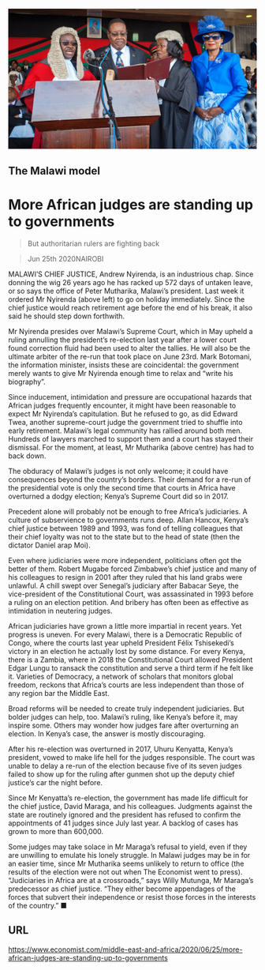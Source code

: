 ![](./images/20200627_MAP008_0.jpg)

## The Malawi model

# More African judges are standing up to governments

> But authoritarian rulers are fighting back

> Jun 25th 2020NAIROBI

MALAWI’S CHIEF JUSTICE, Andrew Nyirenda, is an industrious chap. Since donning the wig 26 years ago he has racked up 572 days of untaken leave, or so says the office of Peter Mutharika, Malawi’s president. Last week it ordered Mr Nyirenda (above left) to go on holiday immediately. Since the chief justice would reach retirement age before the end of his break, it also said he should step down forthwith.

Mr Nyirenda presides over Malawi’s Supreme Court, which in May upheld a ruling annulling the president’s re-election last year after a lower court found correction fluid had been used to alter the tallies. He will also be the ultimate arbiter of the re-run that took place on June 23rd. Mark Botomani, the information minister, insists these are coincidental: the government merely wants to give Mr Nyirenda enough time to relax and “write his biography”.

Since inducement, intimidation and pressure are occupational hazards that African judges frequently encounter, it might have been reasonable to expect Mr Nyirenda’s capitulation. But he refused to go, as did Edward Twea, another supreme-court judge the government tried to shuffle into early retirement. Malawi’s legal community has rallied around both men. Hundreds of lawyers marched to support them and a court has stayed their dismissal. For the moment, at least, Mr Mutharika (above centre) has had to back down.

The obduracy of Malawi’s judges is not only welcome; it could have consequences beyond the country’s borders. Their demand for a re-run of the presidential vote is only the second time that courts in Africa have overturned a dodgy election; Kenya’s Supreme Court did so in 2017.

Precedent alone will probably not be enough to free Africa’s judiciaries. A culture of subservience to governments runs deep. Allan Hancox, Kenya’s chief justice between 1989 and 1993, was fond of telling colleagues that their chief loyalty was not to the state but to the head of state (then the dictator Daniel arap Moi).

Even where judiciaries were more independent, politicians often got the better of them. Robert Mugabe forced Zimbabwe’s chief justice and many of his colleagues to resign in 2001 after they ruled that his land grabs were unlawful. A chill swept over Senegal’s judiciary after Babacar Seye, the vice-president of the Constitutional Court, was assassinated in 1993 before a ruling on an election petition. And bribery has often been as effective as intimidation in neutering judges.

African judiciaries have grown a little more impartial in recent years. Yet progress is uneven. For every Malawi, there is a Democratic Republic of Congo, where the courts last year upheld President Félix Tshisekedi’s victory in an election he actually lost by some distance. For every Kenya, there is a Zambia, where in 2018 the Constitutional Court allowed President Edgar Lungu to ransack the constitution and serve a third term if he felt like it. Varieties of Democracy, a network of scholars that monitors global freedom, reckons that Africa’s courts are less independent than those of any region bar the Middle East.

Broad reforms will be needed to create truly independent judiciaries. But bolder judges can help, too. Malawi’s ruling, like Kenya’s before it, may inspire some. Others may wonder how judges fare after overturning an election. In Kenya’s case, the answer is mostly discouraging.

After his re-election was overturned in 2017, Uhuru Kenyatta, Kenya’s president, vowed to make life hell for the judges responsible. The court was unable to delay a re-run of the election because five of its seven judges failed to show up for the ruling after gunmen shot up the deputy chief justice’s car the night before.

Since Mr Kenyatta’s re-election, the government has made life difficult for the chief justice, David Maraga, and his colleagues. Judgments against the state are routinely ignored and the president has refused to confirm the appointments of 41 judges since July last year. A backlog of cases has grown to more than 600,000.

Some judges may take solace in Mr Maraga’s refusal to yield, even if they are unwilling to emulate his lonely struggle. In Malawi judges may be in for an easier time, since Mr Mutharika seems unlikely to return to office (the results of the election were not out when The Economist went to press). “Judiciaries in Africa are at a crossroads,” says Willy Mutunga, Mr Maraga’s predecessor as chief justice. “They either become appendages of the forces that subvert their independence or resist those forces in the interests of the country.” ■

## URL

https://www.economist.com/middle-east-and-africa/2020/06/25/more-african-judges-are-standing-up-to-governments
